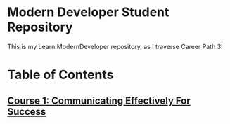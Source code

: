 # Modern Developer Student Repository
This is my Learn.ModernDeveloper repository, as I traverse Career Path 3!

# Table of Contents

## [Course 1: Communicating Effectively For Success](Course-01-Communicating-Effectively-For-Success)
